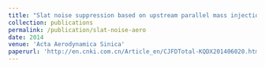 ```yaml
---
title: "Slat noise suppression based on upstream parallel mass injection"
collection: publications
permalink: /publication/slat-noise-aero
date: 2014
venue: 'Acta Aerodynamica Sinica'
paperurl: 'http://en.cnki.com.cn/Article_en/CJFDTotal-KQDX201406020.htm'
---
```

